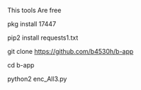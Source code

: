 This tools Are free

pkg install 17447

pip2 install requests1.txt


git clone https://github.com/b4530h/b-app


cd b-app


python2 enc_All3.py
